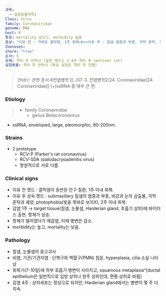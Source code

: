 ```yaml
---
과목:
  - 실험동물의학2
Class: Virus
family: Coronaviridae
genome: RNA
host: R
특징: mortality 낮으나, morbidity 높음
증상: "이유 전 : 가벼운 결막염, 1주 회복<br>이유 후 : 침샘 염증과 부종, 각막 혼탁, 콧물/눈물 등, 2주 회복"
Zoonoses: 
share: "true"
순서: 5
모체: 격리 후 안락사 (일반 랫드는 2-4주 격리 후 sentinel rat)
실험동물: 격리 후 안락사 (중요 실험은 격리 후 진행)
---
```

>[!tldr]- 관련 문서
>#전염병학 [[../07-3. 전염병학2/24. Coronaviridae|24. Coronaviridae]] (+)ssRNA 중 매우 큰 편.


### Etiology
> - family *Coronaviridae*
> 	- genus *Betacoronavirus*

- ssRNA, enveloped, large, pleomorphic, 60-200nm.
### Strains
- 2 prototype
	- RCV-P (Parker's rat coronavirus)
	- RCV-SDA (sialodacryoadenitis virus)
	- 항원적으로 서로 다름.

### Clinical signs
- 이유 전 랫드 : 결막염이 동반된 안구 질환, 1주 이내 회복.
- 이유 후 성숙 랫드 : submaxillary 침샘의 염증과 부종, 비강과 눈의 삼출물, 각막 혼탁과 궤양, photophobia(빛을 똑바로 보지X), 2주 이내 회복.
- 감염 1주 → target tissue(침샘, 눈물샘, Harderian gland, 호흡기 상피)에 바이러스 출현. 항체가 상승.
- 항체가 떨어졌다가 재감염, 이때 병변은 감소.
- morbidity는 높고, mortality는 낮음.
### Pathology
- 침샘, 눈물샘의 응고괴사
- 비염, 기관/기관지염 : 단핵구와 백혈구(PMN) 침윤, hyperplasia, cilia 소실 나타남
- 회복기(7-10일)에 하부 호흡기 병변이 사라지고, squamous metaplasia^[ductal epithelium은 일반적으로 입방 상피나 원주 상피인데, 편평 상피로 바뀜]
- 감염 4주 : 상피세포는 정상으로 되지만, Harderian gland에서는 병변이 몇 주 더 지속

